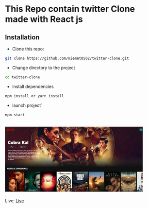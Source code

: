 # This Repo contain twitter Clone made with React js

## Installation

- Clone this repo:

```bash
git clone https://github.com/niemet0502/twitter-clone.git
```

- Change directory to the project

```bash
cd twitter-clone
```

- Install dependencies

```bash
npm install or yarn install
```

- launch project`

```bash
npm start
```

<br>
<img width="90%" src="src/img/netflix-clone.PNG">

<br/>
<br/>
Live: <a href="https://clone-netflix-marius.netlify.app">Live</a>
